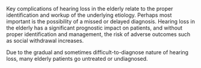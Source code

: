 Key complications of hearing loss in the elderly relate to the proper identification and workup of the underlying etiology. Perhaps most important is the possibility of a missed or delayed diagnosis. Hearing loss in the elderly has a significant prognostic impact on patients, and without proper identification and management, the risk of adverse outcomes such as social withdrawal increases.

Due to the gradual and sometimes difficult-to-diagnose nature of hearing loss, many elderly patients go untreated or undiagnosed.